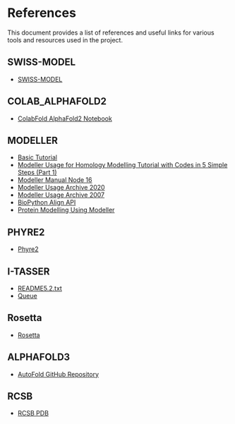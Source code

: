 <!-- ---
layout: default
title: References
nav_order: 5
--- -->

# References

This document provides a list of references and useful links for various tools and resources used in the project.

## SWISS-MODEL
- [SWISS-MODEL](https://swissmodel.expasy.org/)

## COLAB_ALPHAFOLD2
- [ColabFold AlphaFold2 Notebook](https://colab.research.google.com/github/sokrypton/ColabFold/blob/main/AlphaFold2.ipynb)

## MODELLER
- [Basic Tutorial](https://salilab.org/modeller/tutorial/basic.html)
- [Modeller Usage for Homology Modelling Tutorial with Codes in 5 Simple Steps (Part 1)](https://medium.com/@snippetsbio/modeller-usage-for-homology-modelling-tutorial-with-codes-in-5-simple-steps-part-1-8e83ee2ec2b7)
- [Modeller Manual Node 16](https://salilab.org/modeller/10.6/manual/node16.html)
- [Modeller Usage Archive 2020](https://salilab.org/archives/modeller_usage/2020/msg00069.html)
- [Modeller Usage Archive 2007](https://salilab.org/archives/modeller_usage/2007/msg00152.html)
- [BioPython Align API](https://biopython.org/docs/1.76/api/Bio.Align.html)
- [Protein Modelling Using Modeller](https://bioinfo.com.br/modelagem-de-proteinas-usando-modeller/)

## PHYRE2
- [Phyre2](https://www.sbg.bio.ic.ac.uk/phyre2/html/page.cgi?id=index)

## I-TASSER
- [README5.2.txt](https://zhanggroup.org/I-TASSER/download/README5.2.txt)
- [Queue](https://zhanggroup.org/I-TASSER/queue.php)

## Rosetta
- [Rosetta](https://yanglab.qd.sdu.edu.cn/trRosetta/)
  
## ALPHAFOLD3
- [AutoFold GitHub Repository](https://github.com/combilab-furg/AutoFold)

## RCSB
- [RCSB PDB](https://www.rcsb.org/)